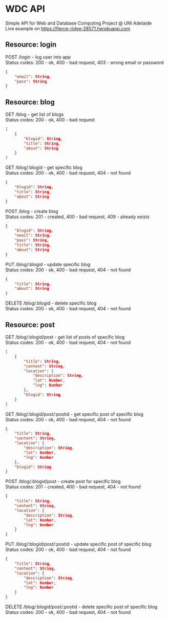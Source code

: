 # WDC API
Simple API for Web and Database Computing Project @ UNI Adelaide  
Live example on https://fierce-ridge-28571.herokuapp.com

## Resource: login

POST /login - log user into app  
Status codes: 200 - ok, 400 - bad request, 403 - wrong email or password

```json
{
	"email": String,
	"pass": String
}
```

## Resource: blog

GET /blog - get list of blogs  
Status codes: 200 - ok, 400 - bad request

```json
[
	{
		"blogid": String,
		"title": String,
		"about": String
	}
]
```

GET /blog/:blogid - get specific blog  
Status codes: 200 - ok, 400 - bad request, 404 - not found

```json
{
	"blogid": String,
	"title": String,
	"about": String
}
```

POST /blog - create blog  
Status codes: 201 - created, 400 - bad request, 409 - already exists

```json
{
	"blogid": String,
	"email": String,
	"pass": String,
	"title": String,
	"about": String
}
```

PUT /blog/:blogid - update specific blog  
Status codes: 200 - ok, 400 - bad request, 404 - not found

```json
{
	"title": String,
	"about": String
}
```

DELETE /blog/:blogid - delete specific blog  
Status codes: 200 - ok, 400 - bad request, 404 - not found

## Resource: post

GET /blog/:blogid/post - get list of posts of specific blog  
Status codes: 200 - ok, 400 - bad request, 404 - not found

```json
[
	{
		"title": String,
		"content": String,
		"location": {
			"description": String,
			"lat": Number,
			"lng": Number
		},
		"blogid": String
	}
]
```

GET /blog/:blogid/post/:postid - get specific post of specific blog  
Status codes: 200 - ok, 400 - bad request, 404 - not found

```json
{
	"title": String,
	"content": String,
	"location": {
		"description": String,
		"lat": Number,
		"lng": Number
	},
	"blogid": String
}
```

POST /blog/:blogid/post - create post for specific blog  
Status codes: 201 - created, 400 - bad request, 404 - not found

```json
{
	"title": String,
	"content": String,
	"location": {
		"description": String,
		"lat": Number,
		"lng": Number
	}
}
```

PUT /blog/:blogid/post/:postid - update specific post of specific blog  
Status codes: 200 - ok, 400 - bad request, 404 - not found

```json
{
	"title": String,
	"content": String,
	"location": {
		"description": String,
		"lat": Number,
		"lng": Number
	}
}
```

DELETE /blog/:blogid/post/:postid - delete specific post of specific blog  
Status codes: 200 - ok, 400 - bad request, 404 - not found
